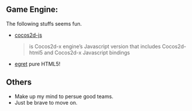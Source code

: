 ## Game Engine:

The following stuffs seems fun.

* [cocos2d-js](https://github.com/cocos2d/cocos2d-js)
  > is Cocos2d-x engine’s Javascript version that includes Cocos2d-html5 and Cocos2d-x Javascript bindings

* [egret](http://www.egret.com/) pure HTML5!

## Others

* Make up my mind to persue good teams.
* Just be brave to move on.

